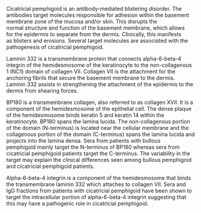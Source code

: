 Cicatricial pemphigoid is an antibody-mediated blistering disorder. The antibodies target molecules responsible for adhesion within the basement membrane zone of the mucosa and/or skin. This disrupts the normal structure and function of the basement membrane, which allows for the epidermis to separate from the dermis. Clinically, this manifests as blisters and erosions. Several target molecules are associated with the pathogenesis of cicatricial pemphigoid.

Laminin 332 is a transmembrane protein that connects alpha-6-beta-4 integrin of the hemidesmosome of the keratinocyte to the non-collagenous 1 (NC1) domain of collagen VII. Collagen VII is the attachment for the anchoring fibrils that secure the basement membrane to the dermis. Laminin 332 assists in strengthening the attachment of the epidermis to the dermis from shearing forces.

BP180 is a transmembrane collagen, also referred to as collagen XVII. It is a component of the hemidesmosome of the epithelial cell. The dense plaque of the hemidesmosome binds keratin 5 and keratin 14 within the keratinocyte. BP180 spans the lamina lucida. The non-collagenous portion of the domain (N-terminus) is located near the cellular membrane and the collagenous portion of the domain (C-terminus) spans the lamina lucida and projects into the lamina densa. Sera from patients with bullous pemphigoid mainly target the N-terminus of BP180 whereas sera from cicatricial pemphigoid patients target the C-terminus. The variability in the target may explain the clinical differences seen among bullous pemphigoid and cicatricial pemphigoid patients.

Alpha-6-beta-4 integrin is a component of the hemidesmosome that binds the transmembrane laminin 332 which attaches to collagen VII. Sera and IgG fractions from patients with cicatricial pemphigoid have been shown to target the intracellular portion of alpha-6-beta-4 integrin suggesting that this may have a pathogenic role in cicatricial pemphigoid.